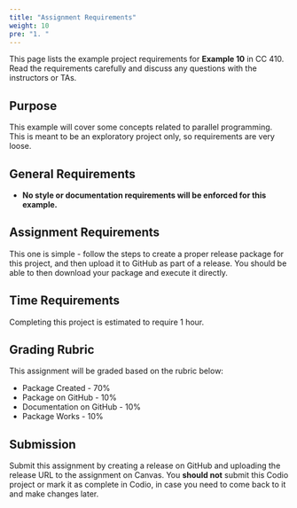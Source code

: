```yaml
---
title: "Assignment Requirements"
weight: 10
pre: "1. "
---
```


This page lists the example project requirements for **Example 10** in CC 410. Read the requirements carefully and discuss any questions with the instructors or TAs. 

## Purpose

This example will cover some concepts related to parallel programming. This is meant to be an exploratory project only, so requirements are very loose. 

## General Requirements

* **No style or documentation requirements will be enforced for this example.**

## Assignment Requirements

This one is simple - follow the steps to create a proper release package for this project, and then upload it to GitHub as part of a release. You should be able to then download your package and execute it directly.
  
## Time Requirements

Completing this project is estimated to require 1 hour.

## Grading Rubric

This assignment will be graded based on the rubric below:

* Package Created - 70%
* Package on GitHub - 10%
* Documentation on GitHub - 10%
* Package Works - 10%

## Submission

Submit this assignment by creating a release on GitHub and uploading the release URL to the assignment on Canvas. You **should not** submit this Codio project or mark it as complete in Codio, in case you need to come back to it and make changes later.

